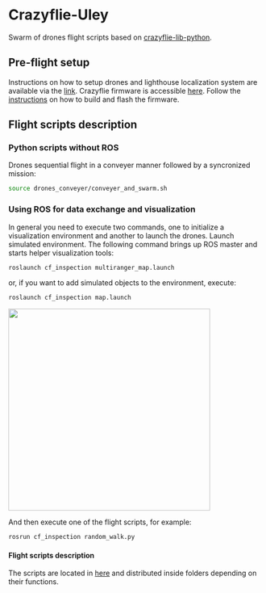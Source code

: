 # Crazyflie-Uley
Swarm of drones flight scripts based on [crazyflie-lib-python](https://github.com/bitcraze/crazyflie-lib-python).

## Pre-flight setup
Instructions on how to setup drones and lighthouse localization system are available via the [link](https://docs.google.com/document/d/1FPMGKbiM-bM_8lxtKZ4foJDvCfnwSi7CRuANoXPdRxE/edit?usp=sharing).
Crazyflie firmware is accessible [here](https://drive.google.com/file/d/1wb32-55Z5RYd08ETg4leyU9her5YEeub/view?usp=sharing). Follow the [instructions](https://github.com/bitcraze/crazyflie-firmware) on how to build and flash the firmware.

## Flight scripts description

### Python scripts without ROS
Drones sequential flight in a conveyer manner followed by a syncronized mission:
```bash
source drones_conveyer/conveyer_and_swarm.sh 
```

### Using ROS for data exchange and visualization
In general you need to execute two commands, one to initialize a visualization environment and another to launch the drones.
Launch simulated environment. The following command brings up ROS master and starts helper visualization tools:
```bash
roslaunch cf_inspection multiranger_map.launch
```
or, if you want to add simulated objects to the environment, execute:
```bash
roslaunch cf_inspection map.launch
```
<img src="https://github.com/Neolant-Uley/HSS-Uley/blob/master/figures/map.png" width="400"/>

And then execute one of the flight scripts, for example:
```bash
rosrun cf_inspection random_walk.py
```

#### Flight scripts description
The scripts are located in [here](https://github.com/Neolant-Uley/HSS-Uley/tree/master/ros_ws/src/cf_inspection/scripts) and distributed inside folders depending on their functions.
